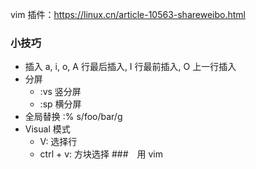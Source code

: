 vim 插件：https://linux.cn/article-10563-shareweibo.html
### 小技巧
* 插入
	a, i, o, A 行最后插入, I 行最前插入, O 上一行插入
* 分屏
	* :vs 竖分屏
	* :sp 横分屏
* 全局替换
	:% s/foo/bar/g
* Visual 模式
	* V: 选择行
	* ctrl + v: 方块选择
###　用 vim 